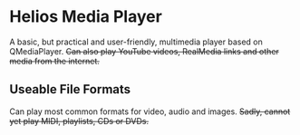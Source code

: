 # Helios Media Player
 A basic, but practical and user-friendly, multimedia player based on QMediaPlayer. ~~Can also play YouTube videos, RealMedia links and other media from the internet.~~

## Useable File Formats

Can play most common formats for video, audio and images. ~~Sadly, cannot yet play MIDI, playlists, CDs or DVDs.~~

